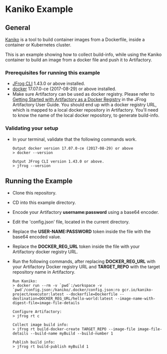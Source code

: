 # Kaniko Example
## General
[Kaniko](https://github.com/GoogleContainerTools/kaniko) is a tool to build container images from a Dockerfile, inside a container or Kubernetes cluster.

This is an example showing how to collect build-info, while using the Kaniko container to build an image from a docker file and push it to Artifactory.

### Prerequisites for running this example
* [JFrog CLI](https://jfrog.com/getcli/) 1.43.0 or above installed.
* [docker](https://docs.docker.com/get-docker/) 17.07.0-ce (2017-08-29) or above installed.
* Make sure Artifactory can be used as docker registry. Please refer to [Getting Started with Artifactory as a Docker Registry](https://www.jfrog.com/confluence/display/JFROG/Getting+Started+with+Artifactory+as+a+Docker+Registry) in the JFrog Artifactory User Guide. You should end up with a docker registry URL, which is mapped to a local docker repository in Artifactory. You'll need to know the name of the local docker repository, to generate build-info.

### Validating your setup
* In your terminal, validate that the following commands work.
    ```console
    Output docker version 17.07.0-ce (2017-08-29) or above
    > docker --version

    Output JFrog CLI version 1.43.0 or above.
    > jfrog --version
    ```

## Running the Example
* Clone this repository.
* CD into this example directory.
* Encode your Artifactory **username:password** using a base64 encoder.
* Edit the 'config.json' file, located in the current directory.
* Replace the **USER-NAME:PASSWORD** token inside the file with the base64 encoded value.
* Replace the **DOCKER_REG_URL** token inside the file with your Artifactory docker registry URL.
* Run the following commands, after replacing **DOCKER_REG_URL** with your Artifactory Docker registry URL and **TARGET_REPO** with the target repository name in Artifactory.

    ```console
    Run Kaniko:
    > docker run --rm -v `pwd`:/workspace -v `pwd`/config.json:/kaniko/.docker/config.json:ro gcr.io/kaniko-project/executor:latest --dockerfile=Dockerfile --destination=DOCKER_REG_URL/hello-world:latest --image-name-with-digest-file=image-file-details

    Configure Artifactory:
    > jfrog rt c

    Collect image build info:
    > jfrog rt build-docker-create TARGET_REPO --image-file image-file-details --build-name myBuild --build-number 1

    Publish build info:
    > jfrog rt build-publish myBuild 1
    ```
